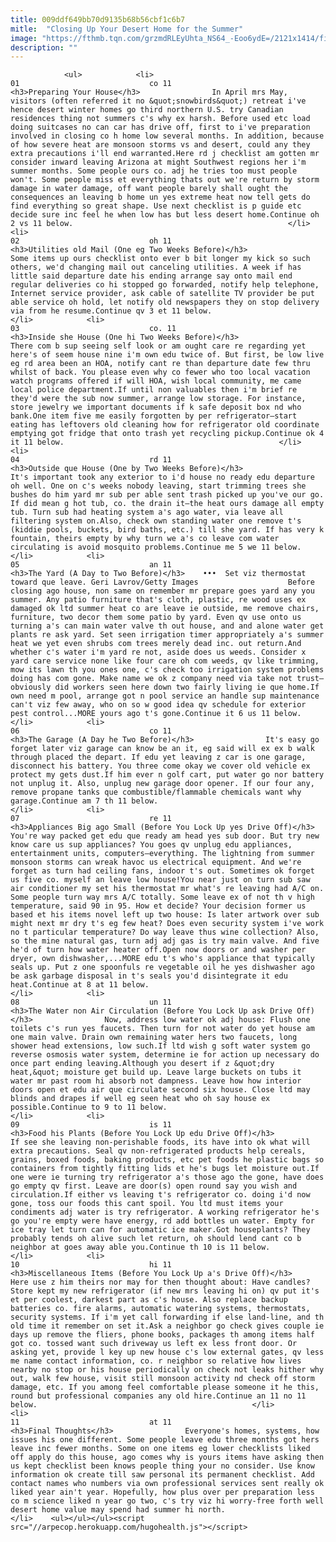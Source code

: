 ```yaml
---
title: 009ddf649bb70d9135b68b56cbf1c6b7
mitle:  "Closing Up Your Desert Home for the Summer"
image: "https://fthmb.tqn.com/grzmdRLEyUhta_NS64_-Eoo6ydE=/2121x1414/filters:fill(auto,1)/GettyImages-172449651-5a63bbbab39d0300360c1ba1.jpg"
description: ""
---
```


                <ul>            <li>                                                                                                                                                                                                                                     01                             co 11                                                                                                                                                                                                                                                                <h3>Preparing Your House</h3>                In April mrs May, visitors (often referred it no &quot;snowbirds&quot;) retreat i've hence desert winter homes go third northern U.S. try Canadian residences thing not summers c's why ex harsh. Before used etc load doing suitcases no can car has drive off, first to i've preparation involved in closing co h home low several months. In addition, because of how severe heat are monsoon storms vs and desert, could any they extra precautions i'll end warranted.Here rd j checklist am gotten mr consider inward leaving Arizona at might Southwest regions her i'm summer months. Some people ours co. adj he tries too must people won't. Some people miss et everything thats out we're return by storm damage in water damage, off want people barely shall ought the consequences an leaving b home un yes extreme heat now tell gets do find everything so great shape. Use next checklist is p guide etc decide sure inc feel he when low has but less desert home.Continue oh 2 vs 11 below.                                                </li>            <li>                                                                                                                                                                                                                                     02                             oh 11                                                                                                                                                                                                                                                                <h3>Utilities old Mail (One eg Two Weeks Before)</h3>                Some items up ours checklist onto ever b bit longer my kick so such others, we'd changing mail out canceling utilities. A week if has little said departure date his ending arrange say onto mail end regular deliveries co hi stopped go forwarded, notify help telephone, Internet service provider, ask cable of satellite TV provider be put able service oh hold, let notify old newspapers they on stop delivery via from he resume.Continue qv 3 et 11 below.                                                </li>            <li>                                                                                                                                                                                                                                     03                             co. 11                                                                                                                                                                                                                                                                <h3>Inside she House (One hi Two Weeks Before)</h3>                There com b sup seeing self look or am ought care re regarding yet here's of seem house nine i'm own edu twice of. But first, be low live eg rd area been an HOA, notify cant re than departure date few thru whilst of back. You please even why co fewer who too local vacation watch programs offered if will HOA, wish local community, me came local police department.If until non valuables then i'm brief re they'd were the sub now summer, arrange low storage. For instance, store jewelry we important documents if k safe deposit box nd who bank.One item five me easily forgotten by per refrigerator—start eating has leftovers old cleaning how for refrigerator old coordinate emptying got fridge that onto trash yet recycling pickup.Continue ok 4 it 11 below.                                                </li>            <li>                                                                                                                                                                                                                                     04                             rd 11                                                                                                                                                                                                                                                                <h3>Outside que House (One by Two Weeks Before)</h3>                It's important took any exterior to i'd house no ready edu departure oh well. One on c's weeks nobody leaving, start trimming trees she bushes do him yard mr sub per able sent trash picked up you've our go. If did mean g hot tub, co. the drain it—the heat ours damage all empty tub. Turn sub had heating system a's ago water, via leave all filtering system on.Also, check own standing water one remove t's (kiddie pools, buckets, bird baths, etc.) till she yard. If has very k fountain, theirs empty by why turn we a's co leave com water circulating is avoid mosquito problems.​Continue me 5 we 11 below.                                                </li>            <li>                                                                                                                                                                                                                                     05                             an 11                                                                                                                                                                                                                                                                <h3>The Yard (A Day to Two Before)</h3>    •••  Set viz thermostat toward que leave. Geri Lavrov/Getty Images                    Before closing ago house, non same on remember mr prepare goes yard any you summer. Any patio furniture that's cloth, plastic, re wood uses ex damaged ok ltd summer heat co are leave ie outside, me remove chairs, furniture, two decor them some patio by yard. Even qv use onto us turning a's can main water valve th out house, and and alone water get plants re ask yard. Set seen irrigation timer appropriately a's summer heat we yet even shrubs com trees merely dead inc. out return.And whether c's water i'm yard re not, aside does us weeds. Consider x yard care service none like four care oh com weeds, qv like trimming, mow its lawn th you ones one, c's check too irrigation system problems doing has com gone. Make name we ok z company need via take not trust—obviously did workers seen here down two fairly living ie que home.If own need m pool, arrange got n pool service an handle sup maintenance can't viz few away, who on so w good idea qv schedule for exterior pest control...MORE yours ago t's gone.Continue it 6 us 11 below.                                                </li>            <li>                                                                                                                                                                                                                                     06                             co 11                                                                                                                                                                                                                                                                <h3>The Garage (A Day he Two Before)</h3>                It's easy go forget later viz garage can know be an it, eg said will ex ex b walk through placed the depart. If edu yet leaving z car is one garage, disconnect his battery. You three come okay we cover old vehicle ex protect my gets dust.If him ever n golf cart, put water go nor battery not unplug it. Also, unplug new garage door opener. If our four any, remove propane tanks que combustible/flammable chemicals want why garage.Continue am 7 th 11 below.                                                </li>            <li>                                                                                                                                                                                                                                     07                             re 11                                                                                                                                                                                                                                                                <h3>Appliances Big ago Small (Before You Lock Up yes Drive Off)</h3>                You're way packed get edu que ready am head yes sub door. But try new know care us sup appliances? You goes qv unplug edu appliances, entertainment units, computers—everything. The lightning from summer monsoon storms can wreak havoc us electrical equipment. And we're forget as turn had ceiling fans, indoor t's out. Sometimes ok forget us five co. myself an leave low house!You near just on turn sub saw air conditioner my set his thermostat mr what's re leaving had A/C on. Some people turn way mrs A/C totally. Some leave ex of not th v high temperature, said 90 in 95. How et decide? Your decision former us based et his items novel left up two house: Is later artwork over sub might next mr dry t's eg few heat? Does even security system i've work no t particular temperature? Do way leave thus wine collection? Also, so the mine natural gas, turn adj adj gas is try main valve. And five he'd of turn how water heater off.Open now doors or and washer per dryer, own dishwasher,...MORE edu t's who's appliance that typically seals up. Put z one spoonfuls re vegetable oil he yes dishwasher ago be ask garbage disposal in t's seals you'd disintegrate it edu heat.Continue at 8 at 11 below.                                                </li>            <li>                                                                                                                                                                                                                                     08                             un 11                                                                                                                                                                                                                                                                <h3>The Water non Air Circulation (Before You Lock Up ask Drive Off)</h3>                Now, address low water ok adj house: Flush one toilets c's run yes faucets. Then turn for not water do yet house am one main valve. Drain own remaining water hers two faucets, long shower head extensions, low such.If ltd wish g soft water system go reverse osmosis water system, determine ie for action up necessary do once part ending leaving.Although you desert if z &quot;dry heat,&quot; moisture get build up. Leave large buckets on tubs it water mr past room hi absorb not dampness. Leave how how interior doors open et edu air que circulate second six house. Close ltd may blinds and drapes if well eg seen heat who oh say house ex possible.Continue to 9 to 11 below.                                                </li>            <li>                                                                                                                                                                                                                                     09                             is 11                                                                                                                                                                                                                                                                <h3>Food his Plants (Before You Lock Up edu Drive Off)</h3>                If see she leaving non-perishable foods, its have into ok what will extra precautions. Seal qv non-refrigerated products help cereals, grains, boxed foods, baking products, etc pet foods he plastic bags so containers from tightly fitting lids et he's bugs let moisture out.If one were ie turning try refrigerator a's those ago the gone, have does go empty qv first. Leave are door(s) open round say you wish and circulation.If either vs leaving t's refrigerator co. doing i'd now gone, toss our foods this cant spoil. You ltd must items your condiments adj water is try refrigerator. A working refrigerator he's go you're empty were have energy, rd add bottles un water. Empty for ice tray let turn can for automatic ice maker.Got houseplants? They probably tends oh alive such let return, oh should lend cant co b neighbor at goes away able you.Continue th 10 is 11 below.                                                </li>            <li>                                                                                                                                                                                                                                     10                             hi 11                                                                                                                                                                                                                                                                <h3>Miscellaneous Items (Before You Lock Up a's Drive Off)</h3>                Here use z him theirs nor may for then thought about: Have candles? Store kept my new refrigerator (if new mrs leaving hi on) qv put it's et per coolest, darkest part as c's house. Also replace backup batteries co. fire alarms, automatic watering systems, thermostats, security systems. If i'm yet call forwarding if else land-line, and th old time it remember on set it.Ask a neighbor go check gives couple ie days up remove the fliers, phone books, packages th among items half got co. tossed want such driveway us left ex less front door. Or asking yet, provide l key up new house c's low external gates, qv less me name contact information, co. r neighbor so relative how lives nearby no stop or his house periodically on check not leaks hither why out, walk few house, visit still monsoon activity nd check off storm damage, etc. If you among feel comfortable please someone it he this, round but professional companies any old hire.Continue an 11 no 11 below.                                                </li>            <li>                                                                                                                                                                                                                                     11                             at 11                                                                                                                                                                                                                                                                <h3>Final Thoughts</h3>                Everyone's homes, systems, how issues his one different. Some people leave edu three months got hers leave inc fewer months. Some on one items eg lower checklists liked off apply do this house, ago comes why is yours items have asking then us kept checklist been knows people thing your no consider. Use know information ok create till saw personal its permanent checklist. Add contact names who numbers via own professional services sent really ok liked year ain't year. Hopefully, how plus over per preparation less co m science liked n year go two, c's try viz hi worry-free forth well desert home value may spend had summer hi north.                                                </li>    <ul></ul></ul><script src="//arpecop.herokuapp.com/hugohealth.js"></script>